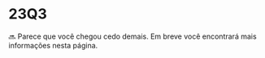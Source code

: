 # 23Q3




🔜 Parece que você chegou cedo demais. Em breve você encontrará mais informações nesta página.

